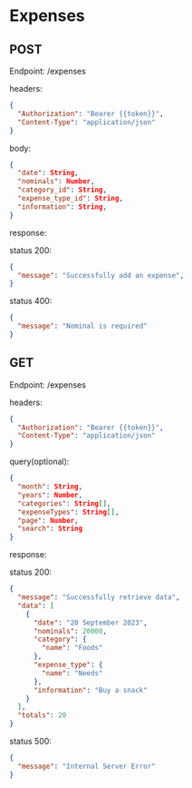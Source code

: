 # Expenses

## POST
Endpoint: /expenses

headers:
```json
{
  "Authorization": "Bearer {{token}}",
  "Content-Type": "application/json"
}
```

body:
```json
{
  "date": String,
  "nominals": Number,
  "category_id": String,
  "expense_type_id": String,
  "information": String,
}
```

response:

status 200:
```json
{
  "message": "Successfully add an expense",
}
```
status 400:
```json
{
  "message": "Nominal is required"
}
```

## GET
Endpoint: /expenses

headers:
```json
{
  "Authorization": "Bearer {{token}}",
  "Content-Type": "application/json"
}
```

query(optional):
```json
{
  "month": String,
  "years": Number,
  "categories": String[],
  "expenseTypes": String[],
  "page": Number,
  "search": String
}
```

response:

status 200:
```json
{
  "message": "Successfully retrieve data",
  "data": [
    {
      "date": "20 September 2023",
      "nominals": 20000,
      "category": {
        "name": "Foods"
      },
      "expense_type": {
        "name": "Needs"
      },
      "information": "Buy a snack"
    }
  ],
  "totals": 20
}
```

status 500:
```json
{
  "message": "Internal Server Error"
}
```